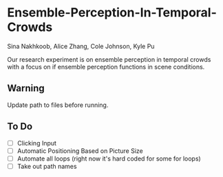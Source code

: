 # Ensemble-Perception-In-Temporal-Crowds
Sina Nakhkoob, Alice Zhang, Cole Johnson, Kyle Pu

Our research experiment is on ensemble perception in temporal crowds with a focus on if ensemble perception functions in scene conditions.

## Warning
Update path to files before running.

## To Do
- [ ] Clicking Input
- [ ] Automatic Positioning Based on Picture Size
- [ ] Automate all loops (right now it's hard coded for some for loops)
- [ ] Take out path names

